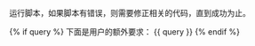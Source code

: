运行脚本，如果脚本有错误，则需要修正相关的代码，直到成功为止。

{% if query %}
下面是用户的额外要求：
<query>
{{ query }}
</query>
{% endif %}